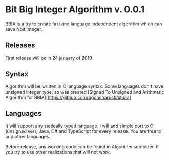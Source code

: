 # Bit Big Integer Algorithm v. 0.0.1

BBIA is a try to create fast and language independent algorithm which can save Nbit integer.

## Releases
First release will be in 24 january of 2019

## Syntax
Algorithm will be written in C language syntax.
Some languages don't have unsigned integer type, so was created
[Signed To Unsigned and Arithmetic Algorithm for BBIA][https://github.com/bgoncharuck/stuaa]

## Languages
It will support any statically typed language.
I will add simple port to C (unsigned ver), Java, C# and TypeScript for every release.
You are free to add other languages.

Before release, any working code can be found in Algorithm subfolder.
If you try to use other realizations that will not work.
